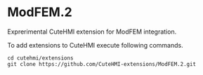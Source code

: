 # ModFEM.2
Exprerimental CuteHMI extension for ModFEM integration. 

To add extensions to CuteHMI execute following commands.

```
cd cutehmi/extensions
git clone https://github.com/CuteHMI-extensions/ModFEM.2.git
```
